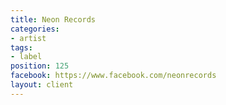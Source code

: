 ```yaml
---
title: Neon Records
categories:
- artist
tags:
- label
position: 125
facebook: https://www.facebook.com/neonrecords
layout: client
---
```


